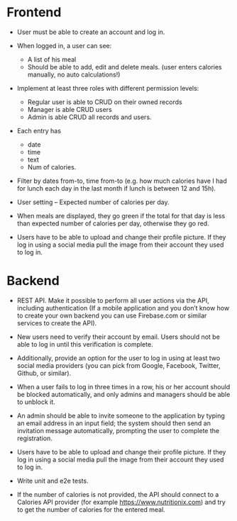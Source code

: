 # Frontend

* User must be able to create an account and log in.

* When logged in, a user can see:

  * A list of his meal
  * Should be able to add, edit and delete meals. (user enters calories manually, no auto calculations!)

* Implement at least three roles with different permission levels:

  * Regular user is able to CRUD on their owned records
  * Manager is able CRUD users
  * Admin is able CRUD all records and users.

* Each entry has

  * date
  * time
  * text
  * Num of calories.

* Filter by dates from-to, time from-to (e.g. how much calories have I had for lunch each day in the last month if lunch is between 12 and 15h).

* User setting – Expected number of calories per day.

* When meals are displayed, they go green if the total for that day is less than expected number of calories per day, otherwise they go red.

* Users have to be able to upload and change their profile picture. If they log in using a social media pull the image from their account they used to log in.

# Backend

* REST API. Make it possible to perform all user actions via the API, including authentication (If a mobile application and you don’t know how to create your own backend you can use Firebase.com or similar services to create the API).

* New users need to verify their account by email. Users should not be able to log in until this verification is complete.

* Additionally, provide an option for the user to log in using at least two social media providers (you can pick from Google, Facebook, Twitter, Github, or similar).

* When a user fails to log in three times in a row, his or her account should be blocked automatically, and only admins and managers should be able to unblock it.

* An admin should be able to invite someone to the application by typing an email address in an input field; the system should then send an invitation message automatically, prompting the user to complete the registration.

* Users have to be able to upload and change their profile picture. If they log in using a social media pull the image from their account they used to log in.

* Write unit and e2e tests.

* If the number of calories is not provided, the API should connect to a Calories API provider (for example https://www.nutritionix.com) and try to get the number of calories for the entered meal.
